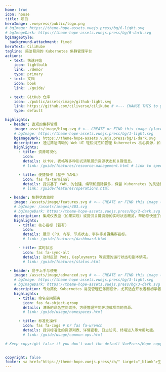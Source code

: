 ```yaml
---
home: true
icon: house
title: 项目
heroImage: .vuepress/public/logo.png
# bgImage: https://theme-hope-assets.vuejs.press/bg/6-light.svg
# bgImageDark: https://theme-hope-assets.vuejs.press/bg/6-dark.svg
bgImageStyle:
  background-attachment: fixed
heroText: CiliKube
tagline: 简洁易用的 Kubernetes 集群管理平台
actions:
  - text: 快速开始
    icon: lightbulb
    link: ./demo/
    type: primary
  - text: 文档
    icon: book
    link: ./guide/

  - text: GitHub 仓库
    icon: ./public/assets/image/github-light.svg
    link: https://github.com/ciliverse/cilikube # <--- CHANGE THIS to your repo URL
    type: default

highlights: 
  - header: 直观的集群管理
    image: assets/image/blog.svg # <-- CREATE or FIND this image (placeholder)
    # bgImage: https://theme-hope-assets.vuejs.press/bg/1-light.svg
    bgImageDark: https://theme-hope-assets.vuejs.press/bg/1-dark.svg
    description: 通过简洁清晰的 Web UI 轻松浏览和管理 Kubernetes 核心资源，如 Pods、Deployments、PVs、Nodes 等。
    highlights:
      - title: 资源可视化
        icon:  
        details: 以卡片、表格等多种形式清晰展示资源状态和关键信息。
        # link: /guide/features/resource-management.html # Link to specific feature page

      - title: 便捷操作 (基于 YAML)
        icon: fas fa-terminal
        details: 提供基于 YAML 的创建、编辑和删除操作，保留 Kubernetes 的灵活性。
        # link: /guide/features/operations.html

  - header: 集群状态监控
    image: /assets/image/features.svg # <-- CREATE or FIND this image (placeholder)
    # bgImage: /assets/images/403.svg
    # bgImageDark: https://theme-hope-assets.vuejs.press/bg/2-dark.svg
    description: 集成仪表盘（如果实现）或提供关键资源的实时状态概览，帮助您快速了解集群健康状况。
    highlights:
      - title: 核心指标 (若有)
        icon: 
        details: 展示 CPU、内存、节点状态、事件等关键集群指标。
        # link: /guide/features/dashboard.html

      - title: 实时状态
        icon: fas fa-sync-alt
        details: 及时反馈 Pods、Deployments 等资源的运行状态和副本情况。
        # link: /guide/features/status.html

  - header: 易于上手与使用
    image: /assets/image/advanced.svg # <-- CREATE or FIND this image (placeholder)
    # bgImage: https://theme-hope-assets.vuejs.press/bg/3-light.svg
    # bgImageDark: https://theme-hope-assets.vuejs.press/bg/3-dark.svg
    description: 专为简化 Kubernetes 常见管理任务而设计，尤其适合开发者和初学者快速入门。
    highlights:
      - title: 命名空间隔离
        icon: fas fa-object-group
        details: 清晰的命名空间切换，方便管理不同环境或项目的资源。
        # link: /guide/usage/namespaces.html

      - title: 标准化操作
        icon: fas fa-cogs # Or fas fa-wrench
        details: 提供标准化的资源列表、详情查看、日志访问、终端进入等常用功能。
        # link: /guide/usage/common-ops.html

# Keep copyright false if you don't want the default VuePress/Hope copyright
  

copyright: false
footer: <a href="https://theme-hope.vuejs.press/zh/" target="_blank">生如夏花之绚烂，死如秋叶之静美</a> 
---
```


